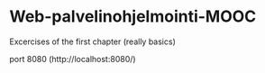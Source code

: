 # Web-palvelinohjelmointi-MOOC
Excercises of the first chapter (really basics)

port 8080 (http://localhost:8080/)
